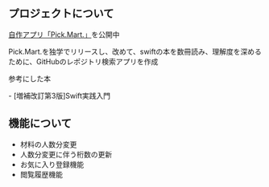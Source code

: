 <div id="top"></div>


## プロジェクトについて
<p><a href="https://apps.apple.com/jp/app/pick-mart/id6474895773">自作アプリ「Pick.Mart.」</a>を公開中</p>
<p>Pick.Mart.を独学でリリースし、改めて、swiftの本を数冊読み、理解度を深めるために、GitHubのレポジトリ検索アプリを作成</p>
<p>参考にした本</p>
- <a herf="https://www.amazon.co.jp/E5-A2-97-E8-A3-9C-E6-94-B9-E8-A8-82-E7-AC-AC3-E7-89-88-Swift-E5-AE-9F-E8-B7-B5-E5-85-A5-E9-96-80/dp/4297112132/">[増補改訂第3版]Swift実践入門<a>


## 機能について
- 材料の人数分変更
- 人数分変更に伴う桁数の更新
- お気に入り登録機能
- 閲覧履歴機能
  


